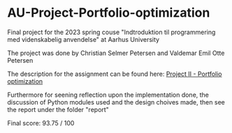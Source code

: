 # AU-Project-Portfolio-optimization
Final project for the 2023 spring couse "Indtroduktion til programmering med videnskabelig anvendelse" at Aarhus University 

The project was done by Christian Selmer Petersen and Valdemar Emil Otte Petersen 

The description for the assignment can be found here: [Project II - Portfolio optimization](https://gsbrodal.github.io/ipsa/project-2-portfolio)

Furthermore for seening reflection upon the implementation done, the discussion of Python modules used and the design choives made, then see the report under the folder "report"

Final score: 93.75 / 100

